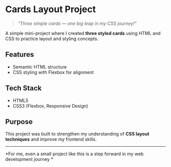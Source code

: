 # Cards Layout Project
> *"Three simple cards — one big leap in my CSS journey!"*

A simple mini-project where I created **three styled cards** using HTML and CSS to practice layout and styling concepts.

##  Features
-  Semantic HTML structure
-  CSS styling with Flexbox for alignment
  
##  Tech Stack
- HTML5
- CSS3 (Flexbox, Responsive Design)

##  Purpose
This project was built to strengthen my understanding of **CSS layout techniques** and improve my frontend skills.

---
*For me, even a small project like this is a step forward in my web development journey *
